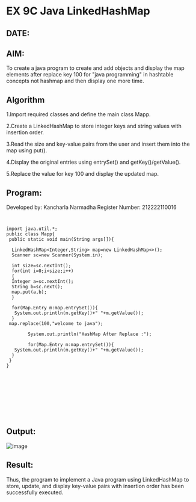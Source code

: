 
# EX 9C Java LinkedHashMap
## DATE:
## AIM:
To create a java program to create and add objects and display the map elements after replace key 100 for "java programming" in hashtable concepts not hashmap and then display one more time.












## Algorithm

1.Import required classes and define the main class Mapp.

2.Create a LinkedHashMap to store integer keys and string values with insertion order.

3.Read the size and key-value pairs from the user and insert them into the map using put().

4.Display the original entries using entrySet() and getKey()/getValue().

5.Replace the value for key 100 and display the updated map.










## Program:

Developed by: Kancharla Narmadha
Register Number: 212222110016
```
    

import java.util.*;  
public class Mapp{  
 public static void main(String args[]){ 
     
  LinkedHashMap<Integer,String> map=new LinkedHashMap<>(); 
  Scanner sc=new Scanner(System.in);
  
  int size=sc.nextInt();
  for(int i=0;i<size;i++)
  {
  Integer a=sc.nextInt();
  String b=sc.next();
  map.put(a,b);  
  } 
 
  for(Map.Entry m:map.entrySet()){  
   System.out.println(m.getKey()+" "+m.getValue());  
  }  
 map.replace(100,"welcome to java");
         
        System.out.println("HashMap After Replace :");
                 
        for(Map.Entry m:map.entrySet()){  
   System.out.println(m.getKey()+" "+m.getValue());  
  } 
 }  
}  
       
      
 
            
      
               


    
```

## Output:

![image](https://github.com/user-attachments/assets/fd549754-ea00-46a8-8d32-7ea5f3535176)


## Result:
Thus, the program to implement a Java program using LinkedHashMap to store, update, and display key-value pairs with insertion order has been successfully executed.


